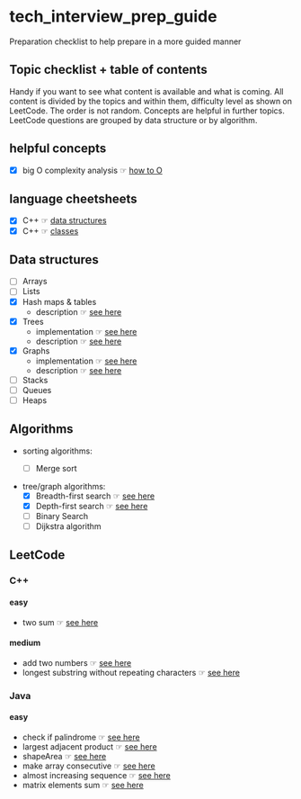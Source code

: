 # tech_interview_prep_guide
Preparation checklist to help prepare in a more guided manner

## Topic checklist + table of contents
Handy if you want to see what content is available and what is coming. All content is divided by the topics and within them, 
difficulty level as shown on LeetCode. The order is not random. Concepts are helpful in further topics.
LeetCode questions are grouped by data structure or by algorithm.

## helpful concepts 
- [x] big O complexity analysis ☞ [how to O](concepts/bigO/README.md)

## language cheetsheets
- [x] C++ ☞ [data structures](cheatsheets/C++/DATA_STRUCTS.md)
- [x] C++ ☞ [classes](cheatsheets/C++/CLASSES.md)

## Data structures
- [ ] Arrays
- [ ] Lists 
- [x] Hash maps & tables
  - description ☞ [see here](data_structs_and_algorithms/data_structs_implementations/hash_map/README.md)
- [x] Trees
  - implementation ☞ [see here](data_structs_and_algorithms/data_structs_implementations/tree/TreeNode.java)
  - description ☞ [see here](data_structs_and_algorithms/data_structs_implementations/tree/README.md)
- [x] Graphs
  - implementation ☞ [see here](data_structs_and_algorithms/data_structs_implementations/graph/Graph.java)
  - description ☞ [see here](data_structs_and_algorithms/data_structs_implementations/graph/README.md)
- [ ] Stacks
- [ ] Queues
- [ ] Heaps

## Algorithms
- sorting algorithms:
  - [ ] Merge sort


- tree/graph algorithms:
  - [x] Breadth-first search ☞ [see here](data_structs_and_algorithms/algorithm_focus/trees/breadth_first_search)
  - [x] Depth-first search ☞ [see here](data_structs_and_algorithms/algorithm_focus/trees/depth_first_search)
  - [ ] Binary Search
  - [ ] Dijkstra algorithm

## LeetCode
### C++
#### easy
- two sum ☞ [see here](leetcode/C++/easy/two%20sum)
#### medium
- add two numbers ☞ [see here](leetcode/C++/medium/add_two_numbers)
- longest substring without repeating characters ☞ [see here](leetcode/C++/medium/longest_substring)
### Java
#### easy
- check if palindrome ☞ [see here](leetcode/Java/easy/palindrome)
- largest adjacent product ☞ [see here](leetcode/Java/easy/adjacentProduct)
- shapeArea ☞ [see here](leetcode/Java/easy/shapeArea)
- make array consecutive ☞ [see here](leetcode/Java/easy/consecutiveArray)
- almost increasing sequence ☞ [see here](leetcode/Java/easy/almostIncreasingSequence)
- matrix elements sum ☞ [see here](leetcode/Java/easy/matrixElementsSum)